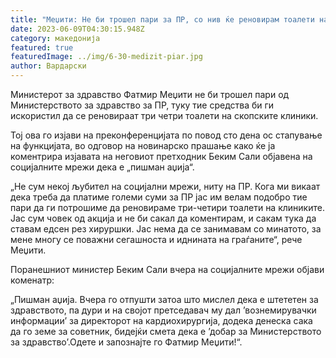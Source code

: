 ```yaml
---
title: "Меџити: Не би трошел пари за ПР, со нив ќе реновирам тоалети на клиниките"
date: 2023-06-09T04:30:15.948Z
category: македонија
featured: true
featuredImage: ../img/6-30-medizit-piar.jpg
author: Вардарски
---
```

<!--StartFragment-->

Министерот за здравство Фатмир Меџити не би трошел пари од Министерството за здравство за ПР, туку тие средства би ги искористил да се реновираат три четри тоалети на скопските клиники.

Тој ова го изјави на преконференцијата по повод сто дена ос стапување на функцијата, во одговор на новинарско прашање како ќе ја коментрира изјавата на неговиот претходник Беким Сали објавена на социјалните мрежи дека е „пишман аџија“.

„Не сум некој љубител на социјални мрежи, ниту на ПР. Кога ми викаат дека треба да платиме големи суми за ПР јас им велам подобро тие пари да ги потрошиме да реновираме три-четири тоалети на клиниките. Јас сум човек од акција и не би сакал да коментирам, и сакам тука да ставам едсен рез хируршки. Јас нема да се занимавам со минатото, за мене многу се поважни сегашноста и иднината на граѓаните“, рече Меџити.

Поранешниот министер Беким Сали вчера на социјалните мрежи објави коменатр:

„Пишман аџија. Вчера го отпушти затоа што мислел дека е штететен за здравството, па дури и на својот претседавач му дал ’вознемирувачки информации’ за директорот на кардиохирургија, додека денеска сака да го земе за советник, бидејќи смета дека е ’добар за Министерството за здравство’.Одете и запознајте го Фатмир Меџити!“.

<!--EndFragment-->